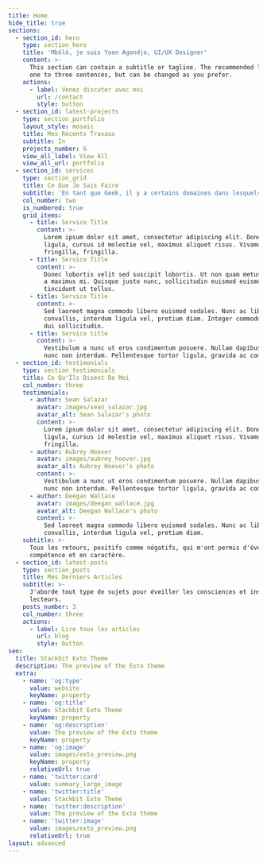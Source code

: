 ```yaml
---
title: Home
hide_title: true
sections:
  - section_id: hero
    type: section_hero
    title: 'Mbôlô, je suis Yoen Agondjo, UI/UX Designer'
    content: >-
      This section can contain a subtitle or tagline. The recommended length is
      one to three sentences, but can be changed as you prefer.
    actions:
      - label: Venez discuter avec moi
        url: /contact
        style: button
  - section_id: latest-projects
    type: section_portfolio
    layout_style: mosaic
    title: Mes Récents Travaux
    subtitle: In
    projects_number: 6
    view_all_label: View All
    view_all_url: portfolio
  - section_id: services
    type: section_grid
    title: Ce Que Je Sais Faire
    subtitle: 'En tant que Geek, il y a certains domaines dans lesquels j''excelle...'
    col_number: two
    is_numbered: true
    grid_items:
      - title: Service Title
        content: >-
          Lorem ipsum dolor sit amet, consectetur adipiscing elit. Donec nisl
          ligula, cursus id molestie vel, maximus aliquet risus. Vivamus in nibh
          fringilla, fringilla.
      - title: Service Title
        content: >-
          Donec lobortis velit sed suscipit lobortis. Ut non quam metus. Nullam
          a maximus mi. Quisque justo nunc, sollicitudin euismod euismod at,
          tincidunt ut tellus.
      - title: Service Title
        content: >-
          Sed laoreet magna commodo libero euismod sodales. Nunc ac libero
          convallis, interdum ligula vel, pretium diam. Integer commodo sem at
          dui sollicitudin.
      - title: Service title
        content: >-
          Vestibulum a nunc ut eros condimentum posuere. Nullam dapibus quis
          nunc non interdum. Pellentesque tortor ligula, gravida ac commodo eu.
  - section_id: testimonials
    type: section_testimonials
    title: Ce Qu'Ils Disent De Moi
    col_number: three
    testimonials:
      - author: Sean Salazar
        avatar: images/sean_salazar.jpg
        avatar_alt: Sean Salazar's photo
        content: >-
          Lorem ipsum dolor sit amet, consectetur adipiscing elit. Donec nisl
          ligula, cursus id molestie vel, maximus aliquet risus. Vivamus in nibh
          fringilla.
      - author: Aubrey Hoover
        avatar: images/aubrey_hoover.jpg
        avatar_alt: Aubrey Hoover's photo
        content: >-
          Vestibulum a nunc ut eros condimentum posuere. Nullam dapibus quis
          nunc non interdum. Pellentesque tortor ligula, gravida ac commodo eu.
      - author: Deegan Wallace
        avatar: images/deegan_wallace.jpg
        avatar_alt: Deegan Wallace's photo
        content: >-
          Sed laoreet magna commodo libero euismod sodales. Nunc ac libero
          convallis, interdum ligula vel, pretium diam.
    subtitle: >-
      Tous les retours, positifs comme négatifs, qui m'ont permis d'évoluer en
      compétence et en caractère.
  - section_id: latest-posts
    type: section_posts
    title: Mes Derniers Articles
    subtitle: >-
      J'aborde tout type de sujets pour éveiller les consciences et inspirer mes
      lecteurs.
    posts_number: 3
    col_number: three
    actions:
      - label: Lire tous les articles
        url: blog
        style: button
seo:
  title: Stackbit Exto Theme
  description: The preview of the Exto theme
  extra:
    - name: 'og:type'
      value: website
      keyName: property
    - name: 'og:title'
      value: Stackbit Exto Theme
      keyName: property
    - name: 'og:description'
      value: The preview of the Exto theme
      keyName: property
    - name: 'og:image'
      value: images/exto_preview.png
      keyName: property
      relativeUrl: true
    - name: 'twitter:card'
      value: summary_large_image
    - name: 'twitter:title'
      value: Stackbit Exto Theme
    - name: 'twitter:description'
      value: The preview of the Exto theme
    - name: 'twitter:image'
      value: images/exto_preview.png
      relativeUrl: true
layout: advanced
---
```

